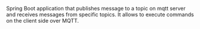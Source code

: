 Spring Boot application that publishes message to a topic on mqtt server and receives messages from specific topics. 
It allows to  execute commands on the client side over MQTT.

